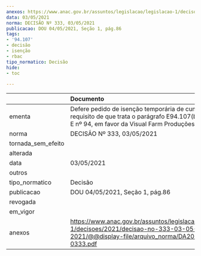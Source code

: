 ```yaml
---
anexos: https://www.anac.gov.br/assuntos/legislacao/legislacao-1/decisoes/2021/decisao-no-333-03-05-2021/@@display-file/arquivo_norma/DA2021-0333.pdf
data: 03/05/2021
norma: DECISÃO Nº 333, 03/05/2021
publicacao: DOU 04/05/2021, Seção 1, pág.86
tags:
- '94.107'
- decisão
- isenção
- rbac
tipo_normatico: Decisão
hide: 
- toc 
 
---
```


|                    | Documento                                                                                                                                                    |
|:-------------------|:-------------------------------------------------------------------------------------------------------------------------------------------------------------|
| ementa             | Defere pedido de isenção temporária de cumprimento do requisito de que trata o parágrafo E94.107(b) do RBAC-E nº 94, em favor da Visual Farm Produções Ltda. |
| norma              | DECISÃO Nº 333, 03/05/2021                                                                                                                                   |
| tornada_sem_efeito |                                                                                                                                                              |
| alterada           |                                                                                                                                                              |
| data               | 03/05/2021                                                                                                                                                   |
| outros             |                                                                                                                                                              |
| tipo_normatico     | Decisão                                                                                                                                                      |
| publicacao         | DOU 04/05/2021, Seção 1, pág.86                                                                                                                              |
| revogada           |                                                                                                                                                              |
| em_vigor           |                                                                                                                                                              |
| anexos             | https://www.anac.gov.br/assuntos/legislacao/legislacao-1/decisoes/2021/decisao-no-333-03-05-2021/@@display-file/arquivo_norma/DA2021-0333.pdf                |